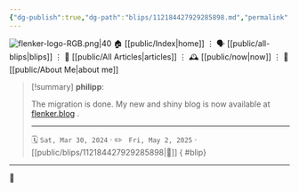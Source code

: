 ```yaml
---
{"dg-publish":true,"dg-path":"blips/112184427929285898.md","permalink":"/blips/112184427929285898/","title":"philipp on mastodon @ 2024-03-30","created":"2024-03-30T11:35:21","updated":"2025-05-02T08:50:44"}
---
```



<div class="transclusion internal-embed is-loaded"><div class="markdown-embed">




![flenker-logo-RGB.png|40](/img/user/attachments/flenker-logo-RGB.png)
🏠 [[public/Index\|home]]  ⋮ 🗣️ [[public/all-blips\|blips]] ⋮  📝 [[public/All Articles\|articles]]  ⋮ 🕰️ [[public/now\|now]] ⋮ 🪪 [[public/About Me\|about me]]


</div></div>


> [!summary] **philipp**:
>
> The migration is done. My new and shiny blog is now available at [flenker.blog](https://flenker.blog) .
> - - -
>
> 🗓️ <code>Sat, Mar 30, 2024</code>  · ✏️ <code> Fri, May 2, 2025</code>  · [[public/blips/112184427929285898\|🔗]]
{ #blip}


- - -

 👾
